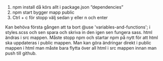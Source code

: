 1)	 npm install då körs allt i package.json ”dependencies”
2)	 npm start bygger mapp public
3)	 Ctrl + c för stopp välj sedan y eller n och enter

Kan behöva första gången att ta bort @use 'variables-and-functions'; i styles.scss och sen spara och skriva in den igen sen fungera sass.
html ändras i src mappen. Måste stopp npm och startar npm på nytt för att html ska uppdateras i public mappen.
Man kan göra ändringar direkt i public mappen i html man måste bara flytta över all html i src mappen innan man push till github.